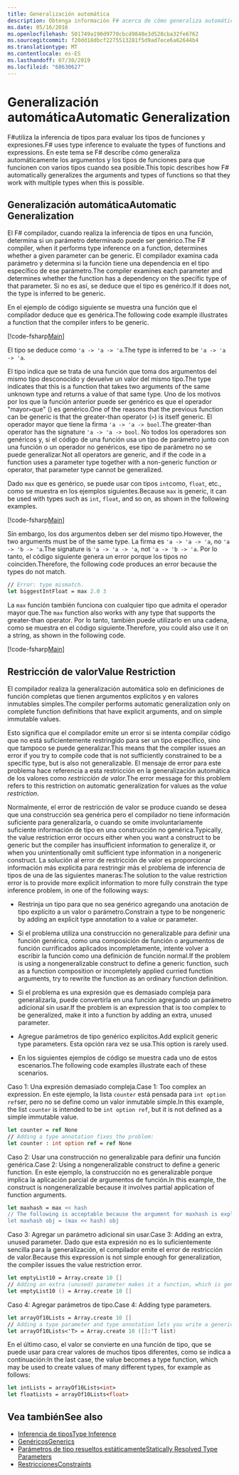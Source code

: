 ```yaml
---
title: Generalización automática
description: Obtenga información F# acerca de cómo generaliza automáticamente los argumentos y los tipos de funciones para que funcionen con varios tipos cuando sea posible.
ms.date: 05/16/2016
ms.openlocfilehash: 501749a190d9770cbcd9848e3d528cba32fe6762
ms.sourcegitcommit: f20dd18dbcf2275513281f5d9ad7ece6a62644b4
ms.translationtype: MT
ms.contentlocale: es-ES
ms.lasthandoff: 07/30/2019
ms.locfileid: "68630627"
---
```

# <a name="automatic-generalization"></a><span data-ttu-id="cca2a-103">Generalización automática</span><span class="sxs-lookup"><span data-stu-id="cca2a-103">Automatic Generalization</span></span>

<span data-ttu-id="cca2a-104">F#utiliza la inferencia de tipos para evaluar los tipos de funciones y expresiones.</span><span class="sxs-lookup"><span data-stu-id="cca2a-104">F# uses type inference to evaluate the types of functions and expressions.</span></span> <span data-ttu-id="cca2a-105">En este tema se F# describe cómo generaliza automáticamente los argumentos y los tipos de funciones para que funcionen con varios tipos cuando sea posible.</span><span class="sxs-lookup"><span data-stu-id="cca2a-105">This topic describes how F# automatically generalizes the arguments and types of functions so that they work with multiple types when this is possible.</span></span>

## <a name="automatic-generalization"></a><span data-ttu-id="cca2a-106">Generalización automática</span><span class="sxs-lookup"><span data-stu-id="cca2a-106">Automatic Generalization</span></span>

<span data-ttu-id="cca2a-107">El F# compilador, cuando realiza la inferencia de tipos en una función, determina si un parámetro determinado puede ser genérico.</span><span class="sxs-lookup"><span data-stu-id="cca2a-107">The F# compiler, when it performs type inference on a function, determines whether a given parameter can be generic.</span></span> <span data-ttu-id="cca2a-108">El compilador examina cada parámetro y determina si la función tiene una dependencia en el tipo específico de ese parámetro.</span><span class="sxs-lookup"><span data-stu-id="cca2a-108">The compiler examines each parameter and determines whether the function has a dependency on the specific type of that parameter.</span></span> <span data-ttu-id="cca2a-109">Si no es así, se deduce que el tipo es genérico.</span><span class="sxs-lookup"><span data-stu-id="cca2a-109">If it does not, the type is inferred to be generic.</span></span>

<span data-ttu-id="cca2a-110">En el ejemplo de código siguiente se muestra una función que el compilador deduce que es genérica.</span><span class="sxs-lookup"><span data-stu-id="cca2a-110">The following code example illustrates a function that the compiler infers to be generic.</span></span>

[!code-fsharp[Main](~/samples/snippets/fsharp/lang-ref-3/snippet101.fs)]

<span data-ttu-id="cca2a-111">El tipo se deduce como `'a -> 'a -> 'a`.</span><span class="sxs-lookup"><span data-stu-id="cca2a-111">The type is inferred to be `'a -> 'a -> 'a`.</span></span>

<span data-ttu-id="cca2a-112">El tipo indica que se trata de una función que toma dos argumentos del mismo tipo desconocido y devuelve un valor del mismo tipo.</span><span class="sxs-lookup"><span data-stu-id="cca2a-112">The type indicates that this is a function that takes two arguments of the same unknown type and returns a value of that same type.</span></span> <span data-ttu-id="cca2a-113">Uno de los motivos por los que la función anterior puede ser genérico es que el operador "mayor`>`que" () es genérico.</span><span class="sxs-lookup"><span data-stu-id="cca2a-113">One of the reasons that the previous function can be generic is that the greater-than operator (`>`) is itself generic.</span></span> <span data-ttu-id="cca2a-114">El operador mayor que tiene la firma `'a -> 'a -> bool`.</span><span class="sxs-lookup"><span data-stu-id="cca2a-114">The greater-than operator has the signature `'a -> 'a -> bool`.</span></span> <span data-ttu-id="cca2a-115">No todos los operadores son genéricos y, si el código de una función usa un tipo de parámetro junto con una función o un operador no genéricos, ese tipo de parámetro no se puede generalizar.</span><span class="sxs-lookup"><span data-stu-id="cca2a-115">Not all operators are generic, and if the code in a function uses a parameter type together with a non-generic function or operator, that parameter type cannot be generalized.</span></span>

<span data-ttu-id="cca2a-116">Dado `max` que es genérico, se puede usar con tipos `int`como, `float`, etc., como se muestra en los ejemplos siguientes.</span><span class="sxs-lookup"><span data-stu-id="cca2a-116">Because `max` is generic, it can be used with types such as `int`, `float`, and so on, as shown in the following examples.</span></span>

[!code-fsharp[Main](~/samples/snippets/fsharp/lang-ref-3/snippet102.fs)]

<span data-ttu-id="cca2a-117">Sin embargo, los dos argumentos deben ser del mismo tipo.</span><span class="sxs-lookup"><span data-stu-id="cca2a-117">However, the two arguments must be of the same type.</span></span> <span data-ttu-id="cca2a-118">La firma es `'a -> 'a -> 'a`, no `'a -> 'b -> 'a`.</span><span class="sxs-lookup"><span data-stu-id="cca2a-118">The signature is `'a -> 'a -> 'a`, not `'a -> 'b -> 'a`.</span></span> <span data-ttu-id="cca2a-119">Por lo tanto, el código siguiente genera un error porque los tipos no coinciden.</span><span class="sxs-lookup"><span data-stu-id="cca2a-119">Therefore, the following code produces an error because the types do not match.</span></span>

```fsharp
// Error: type mismatch.
let biggestIntFloat = max 2.0 3
```

<span data-ttu-id="cca2a-120">La `max` función también funciona con cualquier tipo que admita el operador mayor que.</span><span class="sxs-lookup"><span data-stu-id="cca2a-120">The `max` function also works with any type that supports the greater-than operator.</span></span> <span data-ttu-id="cca2a-121">Por lo tanto, también puede utilizarlo en una cadena, como se muestra en el código siguiente.</span><span class="sxs-lookup"><span data-stu-id="cca2a-121">Therefore, you could also use it on a string, as shown in the following code.</span></span>

[!code-fsharp[Main](~/samples/snippets/fsharp/lang-ref-3/snippet104.fs)]

## <a name="value-restriction"></a><span data-ttu-id="cca2a-122">Restricción de valor</span><span class="sxs-lookup"><span data-stu-id="cca2a-122">Value Restriction</span></span>

<span data-ttu-id="cca2a-123">El compilador realiza la generalización automática solo en definiciones de función completas que tienen argumentos explícitos y en valores inmutables simples.</span><span class="sxs-lookup"><span data-stu-id="cca2a-123">The compiler performs automatic generalization only on complete function definitions that have explicit arguments, and on simple immutable values.</span></span>

<span data-ttu-id="cca2a-124">Esto significa que el compilador emite un error si se intenta compilar código que no está suficientemente restringido para ser un tipo específico, sino que tampoco se puede generalizar.</span><span class="sxs-lookup"><span data-stu-id="cca2a-124">This means that the compiler issues an error if you try to compile code that is not sufficiently constrained to be a specific type, but is also not generalizable.</span></span> <span data-ttu-id="cca2a-125">El mensaje de error para este problema hace referencia a esta restricción en la generalización automática de los valores como *restricción de valor*.</span><span class="sxs-lookup"><span data-stu-id="cca2a-125">The error message for this problem refers to this restriction on automatic generalization for values as the *value restriction*.</span></span>

<span data-ttu-id="cca2a-126">Normalmente, el error de restricción de valor se produce cuando se desea que una construcción sea genérica pero el compilador no tiene información suficiente para generalizarla, o cuando se omite involuntariamente suficiente información de tipo en una construcción no genérica.</span><span class="sxs-lookup"><span data-stu-id="cca2a-126">Typically, the value restriction error occurs either when you want a construct to be generic but the compiler has insufficient information to generalize it, or when you unintentionally omit sufficient type information in a nongeneric construct.</span></span> <span data-ttu-id="cca2a-127">La solución al error de restricción de valor es proporcionar información más explícita para restringir más el problema de inferencia de tipos de una de las siguientes maneras:</span><span class="sxs-lookup"><span data-stu-id="cca2a-127">The solution to the value restriction error is to provide more explicit information to more fully constrain the type inference problem, in one of the following ways:</span></span>

- <span data-ttu-id="cca2a-128">Restrinja un tipo para que no sea genérico agregando una anotación de tipo explícito a un valor o parámetro.</span><span class="sxs-lookup"><span data-stu-id="cca2a-128">Constrain a type to be nongeneric by adding an explicit type annotation to a value or parameter.</span></span>

- <span data-ttu-id="cca2a-129">Si el problema utiliza una construcción no generalizable para definir una función genérica, como una composición de función o argumentos de función currificados aplicados incompletamente, intente volver a escribir la función como una definición de función normal.</span><span class="sxs-lookup"><span data-stu-id="cca2a-129">If the problem is using a nongeneralizable construct to define a generic function, such as a function composition or incompletely applied curried function arguments, try to rewrite the function as an ordinary function definition.</span></span>

- <span data-ttu-id="cca2a-130">Si el problema es una expresión que es demasiado compleja para generalizarla, puede convertirla en una función agregando un parámetro adicional sin usar.</span><span class="sxs-lookup"><span data-stu-id="cca2a-130">If the problem is an expression that is too complex to be generalized, make it into a function by adding an extra, unused parameter.</span></span>

- <span data-ttu-id="cca2a-131">Agregue parámetros de tipo genérico explícitos.</span><span class="sxs-lookup"><span data-stu-id="cca2a-131">Add explicit generic type parameters.</span></span> <span data-ttu-id="cca2a-132">Esta opción rara vez se usa.</span><span class="sxs-lookup"><span data-stu-id="cca2a-132">This option is rarely used.</span></span>

- <span data-ttu-id="cca2a-133">En los siguientes ejemplos de código se muestra cada uno de estos escenarios.</span><span class="sxs-lookup"><span data-stu-id="cca2a-133">The following code examples illustrate each of these scenarios.</span></span>

<span data-ttu-id="cca2a-134">Caso 1: Una expresión demasiado compleja.</span><span class="sxs-lookup"><span data-stu-id="cca2a-134">Case 1: Too complex an expression.</span></span> <span data-ttu-id="cca2a-135">En este ejemplo, la lista `counter` está pensada para `int option ref`ser, pero no se define como un valor inmutable simple.</span><span class="sxs-lookup"><span data-stu-id="cca2a-135">In this example, the list `counter` is intended to be `int option ref`, but it is not defined as a simple immutable value.</span></span>

```fsharp
let counter = ref None
// Adding a type annotation fixes the problem:
let counter : int option ref = ref None
```

<span data-ttu-id="cca2a-136">Caso 2: Usar una construcción no generalizable para definir una función genérica.</span><span class="sxs-lookup"><span data-stu-id="cca2a-136">Case 2: Using a nongeneralizable construct to define a generic function.</span></span> <span data-ttu-id="cca2a-137">En este ejemplo, la construcción no es generalizable porque implica la aplicación parcial de argumentos de función.</span><span class="sxs-lookup"><span data-stu-id="cca2a-137">In this example, the construct is nongeneralizable because it involves partial application of function arguments.</span></span>

```fsharp
let maxhash = max << hash
// The following is acceptable because the argument for maxhash is explicit:
let maxhash obj = (max << hash) obj
```

<span data-ttu-id="cca2a-138">Caso 3: Agregar un parámetro adicional sin usar.</span><span class="sxs-lookup"><span data-stu-id="cca2a-138">Case 3: Adding an extra, unused parameter.</span></span> <span data-ttu-id="cca2a-139">Dado que esta expresión no es lo suficientemente sencilla para la generalización, el compilador emite el error de restricción de valor.</span><span class="sxs-lookup"><span data-stu-id="cca2a-139">Because this expression is not simple enough for generalization, the compiler issues the value restriction error.</span></span>

```fsharp
let emptyList10 = Array.create 10 []
// Adding an extra (unused) parameter makes it a function, which is generalizable.
let emptyList10 () = Array.create 10 []
```

<span data-ttu-id="cca2a-140">Caso 4: Agregar parámetros de tipo.</span><span class="sxs-lookup"><span data-stu-id="cca2a-140">Case 4: Adding type parameters.</span></span>

```fsharp
let arrayOf10Lists = Array.create 10 []
// Adding a type parameter and type annotation lets you write a generic value.
let arrayOf10Lists<'T> = Array.create 10 ([]:'T list)
```

<span data-ttu-id="cca2a-141">En el último caso, el valor se convierte en una función de tipo, que se puede usar para crear valores de muchos tipos diferentes, como se indica a continuación:</span><span class="sxs-lookup"><span data-stu-id="cca2a-141">In the last case, the value becomes a type function, which may be used to create values of many different types, for example as follows:</span></span>

```fsharp
let intLists = arrayOf10Lists<int>
let floatLists = arrayOf10Lists<float>
```

## <a name="see-also"></a><span data-ttu-id="cca2a-142">Vea también</span><span class="sxs-lookup"><span data-stu-id="cca2a-142">See also</span></span>

- [<span data-ttu-id="cca2a-143">Inferencia de tipos</span><span class="sxs-lookup"><span data-stu-id="cca2a-143">Type Inference</span></span>](../type-inference.md)
- [<span data-ttu-id="cca2a-144">Genéricos</span><span class="sxs-lookup"><span data-stu-id="cca2a-144">Generics</span></span>](index.md)
- [<span data-ttu-id="cca2a-145">Parámetros de tipo resueltos estáticamente</span><span class="sxs-lookup"><span data-stu-id="cca2a-145">Statically Resolved Type Parameters</span></span>](statically-resolved-type-parameters.md)
- [<span data-ttu-id="cca2a-146">Restricciones</span><span class="sxs-lookup"><span data-stu-id="cca2a-146">Constraints</span></span>](constraints.md)
